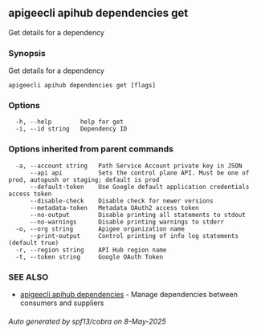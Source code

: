 ## apigeecli apihub dependencies get

Get details for a dependency

### Synopsis

Get details for a dependency

```
apigeecli apihub dependencies get [flags]
```

### Options

```
  -h, --help        help for get
  -i, --id string   Dependency ID
```

### Options inherited from parent commands

```
  -a, --account string   Path Service Account private key in JSON
      --api api          Sets the control plane API. Must be one of prod, autopush or staging; default is prod
      --default-token    Use Google default application credentials access token
      --disable-check    Disable check for newer versions
      --metadata-token   Metadata OAuth2 access token
      --no-output        Disable printing all statements to stdout
      --no-warnings      Disable printing warnings to stderr
  -o, --org string       Apigee organization name
      --print-output     Control printing of info log statements (default true)
  -r, --region string    API Hub region name
  -t, --token string     Google OAuth Token
```

### SEE ALSO

* [apigeecli apihub dependencies](apigeecli_apihub_dependencies.md)	 - Manage dependencies between consumers and suppliers

###### Auto generated by spf13/cobra on 8-May-2025
